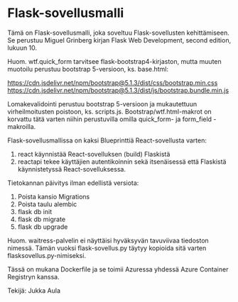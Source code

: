 Flask-sovellusmalli
===================

Tämä on Flask-sovellusmalli, joka soveltuu Flask-sovellusten kehittämiseen. Se perustuu Miguel Grinberg kirjan Flask Web Development, second edition, lukuun 10.

Huom. wtf.quick_form tarvitsee flask-bootstrap4-kirjaston, mutta muuten muotoilu perustuu bootstrap 5-versioon, ks. base.html:

https://cdn.jsdelivr.net/npm/bootstrap@5.1.3/dist/css/bootstrap.min.css
https://cdn.jsdelivr.net/npm/bootstrap@5.1.3/dist/js/bootstrap.bundle.min.js

Lomakevalidointi perustuu bootstrap 5-versioon ja mukautettuun virheilmoitusten poistoon, ks. scripts.js.  Bootstrap/wtf.html-makrot on korvattu tätä varten niihin perustuvilla omilla quick_form- ja form_field -makroilla.

Flask-sovellusmallissa on kaksi Blueprinttiä React-sovellusta varten:
1. react käynnistää React-sovelluksen (build) Flaskistä 
2. reactapi tekee käyttäjien autentikoinnin sekä itsenäisessä että
   Flaskistä käynnistetyssä React-sovelluksessa.

Tietokannan päivitys ilman edellistä versiota:
1.   Poista kansio Migrations
2.   Poista taulu alembic
3.   flask db init
4.   flask db migrate
5.   flask db upgrade

Huom. waitress-palvelin ei näyttäisi hyväksyvän tavuviivaa tiedoston nimessä. Tämän vuoksi flask-sovellus.py täytyy kopioida sitä varten
flasksovellus.py-nimiseksi.

Tässä on mukana Dockerfile ja se toimii Azuressa yhdessä Azure Container Registryn kanssa.

Tekijä: Jukka Aula